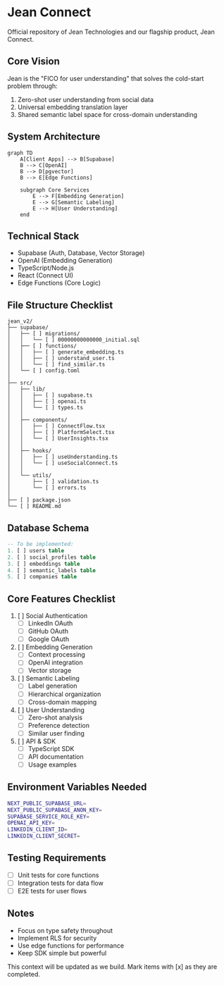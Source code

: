 # Jean Connect
Official repository of Jean Technologies and our flagship product, Jean Connect.

## Core Vision
Jean is the "FICO for user understanding" that solves the cold-start problem through:
1. Zero-shot user understanding from social data
2. Universal embedding translation layer
3. Shared semantic label space for cross-domain understanding

## System Architecture

```mermaid
graph TD
    A[Client Apps] --> B[Supabase]
    B --> C[OpenAI]
    B --> D[pgvector]
    B --> E[Edge Functions]
    
    subgraph Core Services
        E --> F[Embedding Generation]
        E --> G[Semantic Labeling]
        E --> H[User Understanding]
    end
```

## Technical Stack
- Supabase (Auth, Database, Vector Storage)
- OpenAI (Embedding Generation)
- TypeScript/Node.js
- React (Connect UI)
- Edge Functions (Core Logic)

## File Structure Checklist
```
jean_v2/
├── supabase/
│   ├── [ ] migrations/
│   │   └── [ ] 00000000000000_initial.sql
│   ├── [ ] functions/
│   │   ├── [ ] generate_embedding.ts
│   │   ├── [ ] understand_user.ts
│   │   └── [ ] find_similar.ts
│   └── [ ] config.toml
│
├── src/
│   ├── lib/
│   │   ├── [ ] supabase.ts
│   │   ├── [ ] openai.ts
│   │   └── [ ] types.ts
│   │
│   ├── components/
│   │   ├── [ ] ConnectFlow.tsx
│   │   ├── [ ] PlatformSelect.tsx
│   │   └── [ ] UserInsights.tsx
│   │
│   ├── hooks/
│   │   ├── [ ] useUnderstanding.ts
│   │   └── [ ] useSocialConnect.ts
│   │
│   └── utils/
│       ├── [ ] validation.ts
│       └── [ ] errors.ts
│
├── [ ] package.json
└── [ ] README.md
```

## Database Schema
```sql
-- To be implemented:
1. [ ] users table
2. [ ] social_profiles table
3. [ ] embeddings table
4. [ ] semantic_labels table
5. [ ] companies table
```

## Core Features Checklist
1. [ ] Social Authentication
   - [ ] LinkedIn OAuth
   - [ ] GitHub OAuth
   - [ ] Google OAuth

2. [ ] Embedding Generation
   - [ ] Context processing
   - [ ] OpenAI integration
   - [ ] Vector storage

3. [ ] Semantic Labeling
   - [ ] Label generation
   - [ ] Hierarchical organization
   - [ ] Cross-domain mapping

4. [ ] User Understanding
   - [ ] Zero-shot analysis
   - [ ] Preference detection
   - [ ] Similar user finding

5. [ ] API & SDK
   - [ ] TypeScript SDK
   - [ ] API documentation
   - [ ] Usage examples

## Environment Variables Needed
```bash
NEXT_PUBLIC_SUPABASE_URL=
NEXT_PUBLIC_SUPABASE_ANON_KEY=
SUPABASE_SERVICE_ROLE_KEY=
OPENAI_API_KEY=
LINKEDIN_CLIENT_ID=
LINKEDIN_CLIENT_SECRET=
```

## Testing Requirements
- [ ] Unit tests for core functions
- [ ] Integration tests for data flow
- [ ] E2E tests for user flows

## Notes
- Focus on type safety throughout
- Implement RLS for security
- Use edge functions for performance
- Keep SDK simple but powerful

This context will be updated as we build. Mark items with [x] as they are completed.
